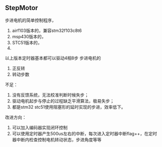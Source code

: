 ## StepMotor
步进电机的简单控制程序，
1. airf103版本的，兼容stm32f103c8t6
2. msp430版本的， 
3. STC51版本的， 
4. 

以上版本定时器基本都可以驱动4相8步 步进电机的
1. 正反转
2. 转动步数

不足：
1. 没有反馈系统，无法校准判断时候失步；
2. 驱动电机起步与停止的过程缺乏平滑算法，极易失步；
3. 都是stm32 stc51使用阻塞形的延时实现的步进，效率低下。

改进方向：
1. 可以加入编码器实现闭环控制
2. 可以使用定时器产生500us左右的中断，每次进入定时器中断flag++，在定时器中断内检查控制电机转动状态，步进角度等等

